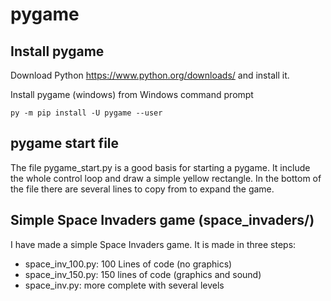 # pygame

## Install pygame
Download Python https://www.python.org/downloads/ and install it.

Install pygame (windows) from Windows command prompt
```
py -m pip install -U pygame --user
```

## pygame start file
The file pygame_start.py is a good basis for starting a pygame.
It include the whole control loop and draw a simple yellow rectangle.
In the bottom of the file there are several lines to copy from to expand the game.

## Simple Space Invaders game (space_invaders/)
I have made a simple Space Invaders game.
It is made in three steps:
* space_inv_100.py: 100 Lines of code (no graphics)
* space_inv_150.py: 150 lines of code (graphics and sound)
* space_inv.py: more complete with several levels

